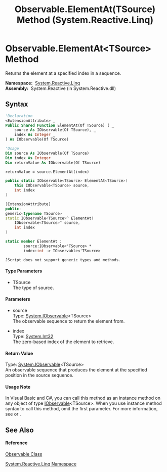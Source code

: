 ﻿---
title: Observable.ElementAt(TSource) Method  (System.Reactive.Linq)
TOCTitle: ElementAt(TSource) Method
ms:assetid: M:System.Reactive.Linq.Observable.ElementAt``1(System.IObservable{``0},System.Int32)
ms:mtpsurl: https://msdn.microsoft.com/en-us/library/Hh229725(v=VS.103)
ms:contentKeyID: 36069396
ms.date: 06/28/2011
mtps_version: v=VS.103
f1_keywords:
- System.Reactive.Linq.Observable.ElementAt``1
dev_langs:
- CSharp
- JScript
- VB
- FSharp
- c++
---

# Observable.ElementAt\<TSource\> Method

Returns the element at a specified index in a sequence.

**Namespace:**  [System.Reactive.Linq](hh211929\(v=vs.103\).md)  
**Assembly:**  System.Reactive (in System.Reactive.dll)

## Syntax

``` vb
'Declaration
<ExtensionAttribute> _
Public Shared Function ElementAt(Of TSource) ( _
    source As IObservable(Of TSource), _
    index As Integer _
) As IObservable(Of TSource)
```

``` vb
'Usage
Dim source As IObservable(Of TSource)
Dim index As Integer
Dim returnValue As IObservable(Of TSource)

returnValue = source.ElementAt(index)
```

``` csharp
public static IObservable<TSource> ElementAt<TSource>(
    this IObservable<TSource> source,
    int index
)
```

``` c++
[ExtensionAttribute]
public:
generic<typename TSource>
static IObservable<TSource>^ ElementAt(
    IObservable<TSource>^ source, 
    int index
)
```

``` fsharp
static member ElementAt : 
        source:IObservable<'TSource> * 
        index:int -> IObservable<'TSource> 
```

``` jscript
JScript does not support generic types and methods.
```

#### Type Parameters

  - TSource  
    The type of source.

#### Parameters

  - source  
    Type: [System.IObservable](https://msdn.microsoft.com/en-us/library/Dd990377)\<TSource\>  
    The observable sequence to return the element from.  

<!-- end list -->

  - index  
    Type: [System.Int32](https://msdn.microsoft.com/en-us/library/td2s409d)  
    The zero-based index of the element to retrieve.  

#### Return Value

Type: [System.IObservable](https://msdn.microsoft.com/en-us/library/Dd990377)\<TSource\>  
An observable sequence that produces the element at the specified position in the source sequence.  

#### Usage Note

In Visual Basic and C\#, you can call this method as an instance method on any object of type [IObservable](https://msdn.microsoft.com/en-us/library/Dd990377)\<TSource\>. When you use instance method syntax to call this method, omit the first parameter. For more information, see [](https://msdn.microsoft.com/en-us/library/Bb384936) or [](https://msdn.microsoft.com/en-us/library/Bb383977).

## See Also

#### Reference

[Observable Class](hh244252\(v=vs.103\).md)

[System.Reactive.Linq Namespace](hh211929\(v=vs.103\).md)

